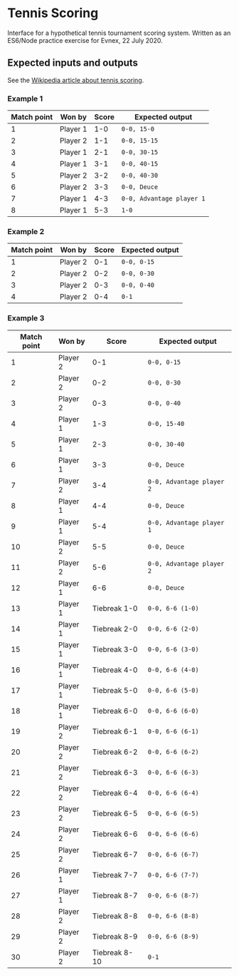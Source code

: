 # Tennis Scoring

Interface for a hypothetical tennis tournament scoring system. Written as an
ES6/Node practice exercise for Evnex, 22 July 2020.

## Expected inputs and outputs
See the [Wikipedia article about tennis scoring][1].

### Example 1
| Match point | Won by       | Score | Expected output            |
| ----------- | ------------ | ----- | -------------------------- |
| 1           | Player 1     | 1-0   | `0-0, 15-0`                |
| 2           | Player 2     | 1-1   | `0-0, 15-15`               |
| 3           | Player 1     | 2-1   | `0-0, 30-15`               |
| 4           | Player 1     | 3-1   | `0-0, 40-15`               |
| 5           | Player 2     | 3-2   | `0-0, 40-30`               |
| 6           | Player 2     | 3-3   | `0-0, Deuce`               |
| 7           | Player 1     | 4-3   | `0-0, Advantage player 1`  |
| 8           | Player 1     | 5-3   | `1-0`                      |

### Example 2
| Match point | Won by       | Score | Expected output |
| ----------- | ------------ | ----- | --------------- |
| 1           | Player 2     | 0-1   | `0-0, 0-15`     |
| 2           | Player 2     | 0-2   | `0-0, 0-30`     |
| 3           | Player 2     | 0-3   | `0-0, 0-40`     |
| 4           | Player 2     | 0-4   | `0-1`           |

### Example 3
| Match point  | Won by       | Score          | Expected output           |
| ------------ | ------------ | -------------- | ------------------------- |
| 1            | Player 2     | 0-1            | `0-0, 0-15`               |
| 2            | Player 2     | 0-2            | `0-0, 0-30`               |
| 3            | Player 2     | 0-3            | `0-0, 0-40`               |
| 4            | Player 1     | 1-3            | `0-0, 15-40`              |
| 5            | Player 1     | 2-3            | `0-0, 30-40`              |
| 6            | Player 1     | 3-3            | `0-0, Deuce`              |
| 7            | Player 2     | 3-4            | `0-0, Advantage player 2` |
| 8            | Player 1     | 4-4            | `0-0, Deuce`              |
| 9            | Player 1     | 5-4            | `0-0, Advantage player 1` |
| 10           | Player 2     | 5-5            | `0-0, Deuce`              |
| 11           | Player 2     | 5-6            | `0-0, Advantage player 2` |
| 12           | Player 1     | 6-6            | `0-0, Deuce`              |
| 13           | Player 1     | Tiebreak 1-0   | `0-0, 6-6 (1-0)`          |
| 14           | Player 1     | Tiebreak 2-0   | `0-0, 6-6 (2-0)`          |
| 15           | Player 1     | Tiebreak 3-0   | `0-0, 6-6 (3-0)`          |
| 16           | Player 1     | Tiebreak 4-0   | `0-0, 6-6 (4-0)`          |
| 17           | Player 1     | Tiebreak 5-0   | `0-0, 6-6 (5-0)`          |
| 18           | Player 1     | Tiebreak 6-0   | `0-0, 6-6 (6-0)`          |
| 19           | Player 2     | Tiebreak 6-1   | `0-0, 6-6 (6-1)`          |
| 20           | Player 2     | Tiebreak 6-2   | `0-0, 6-6 (6-2)`          |
| 21           | Player 2     | Tiebreak 6-3   | `0-0, 6-6 (6-3)`          |
| 22           | Player 2     | Tiebreak 6-4   | `0-0, 6-6 (6-4)`          |
| 23           | Player 2     | Tiebreak 6-5   | `0-0, 6-6 (6-5)`          |
| 24           | Player 2     | Tiebreak 6-6   | `0-0, 6-6 (6-6)`          |
| 25           | Player 2     | Tiebreak 6-7   | `0-0, 6-6 (6-7)`          |
| 26           | Player 1     | Tiebreak 7-7   | `0-0, 6-6 (7-7)`          |
| 27           | Player 1     | Tiebreak 8-7   | `0-0, 6-6 (8-7)`          |
| 28           | Player 2     | Tiebreak 8-8   | `0-0, 6-6 (8-8)`          |
| 29           | Player 2     | Tiebreak 8-9   | `0-0, 6-6 (8-9)`          |
| 30           | Player 2     | Tiebreak 8-10  | `0-1`                     |

[1]: http://en.wikipedia.org/wiki/Tennis_scoring_system
